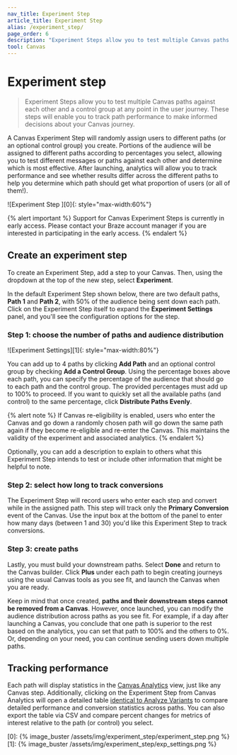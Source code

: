 ```yaml
---
nav_title: Experiment Step
article_title: Experiment Step
alias: /experiment_step/
page_order: 6
description: "Experiment Steps allow you to test multiple Canvas paths against each other and a control group at any point in the user journey."
tool: Canvas
---
```


# Experiment step

> Experiment Steps allow you to test multiple Canvas paths against each other and a control group at any point in the user journey. These steps will enable you to track path performance to make informed decisions about your Canvas journey.

A Canvas Experiment Step will randomly assign users to different paths (or an optional control group) you create. Portions of the audience will be assigned to different paths according to percentages you select, allowing you to test different messages or paths against each other and determine which is most effective. After launching, analytics will allow you to track performance and see whether results differ across the different paths to help you determine which path should get what proportion of users (or all of them!).

![Experiment Step ][0]{: style="max-width:60%"}

{% alert important %}
Support for Canvas Experiment Steps is currently in early access. Please contact your Braze account manager if you are interested in participating in the early access.
{% endalert %}

## Create an experiment step

To create an Experiment Step, add a step to your Canvas. Then, using the dropdown at the top of the new step, select **Experiment**.

In the default Experiment Step shown below, there are two default paths, __Path 1__ and __Path 2__, with 50% of the audience being sent down each path. Click on the Experiment Step itself to expand the **Experiment Settings** panel, and you'll see the configuration options for the step. 

### Step 1: choose the number of paths and audience distribution

![Experiment Settings][1]{: style="max-width:80%"}

You can add up to 4 paths by clicking **Add Path** and an optional control group by checking **Add a Control Group**. Using the percentage boxes above each path, you can specify the percentage of the audience that should go to each path and the control group. The provided percentages must add up to 100% to proceed. If you want to quickly set all the available paths (and control) to the same percentage, click **Distribute Paths Evenly**.

{% alert note %}
If Canvas re-eligibility is enabled, users who enter the Canvas and go down a randomly chosen path will go down the same path again if they become re-eligible and re-enter the Canvas. This maintains the validity of the experiment and associated analytics.
{% endalert %}

Optionally, you can add a description to explain to others what this Experiment Step intends to test or include other information that might be helpful to note.

### Step 2: select how long to track conversions

The Experiment Step will record users who enter each step and convert while in the assigned path. This step will track only the __Primary Conversion__ event of the Canvas. Use the input box at the bottom of the panel to enter how many days (between 1 and 30) you'd like this Experiment Step to track conversions.

### Step 3: create paths

Lastly, you must build your downstream paths. Select **Done** and return to the Canvas builder. Click <i class="fas fa-plus-circle"></i>**Plus** under each path to begin creating journeys using the usual Canvas tools as you see fit, and launch the Canvas when you are ready. 

Keep in mind that once created, __paths and their downstream steps cannot be removed from a Canvas__. However, once launched, you can modify the audience distribution across paths as you see fit. For example, if a day after launching a Canvas, you conclude that one path is superior to the rest based on the analytics, you can set that path to 100% and the others to 0%. Or, depending on your need, you can continue sending users down multiple paths.

## Tracking performance

Each path will display statistics in the [Canvas Analytics](https://www.braze.com/docs/user_guide/engagement_tools/canvas/get_started/measuring_and_testing_with_canvas_analytics/) view, just like any Canvas step. Additionally, clicking on the Experiment Step from Canvas Analytics will open a detailed table [identical to Analyze Variants](https://www.braze.com/docs/user_guide/engagement_tools/canvas/get_started/measuring_and_testing_with_canvas_analytics/#performance-breakdown-by-variant) to compare detailed performance and conversion statistics across paths. You can also export the table via CSV and compare percent changes for metrics of interest relative to the path (or control) you select.

[0]: {% image_buster /assets/img/experiment_step/experiment_step.png %}
[1]: {% image_buster /assets/img/experiment_step/exp_settings.png %}
